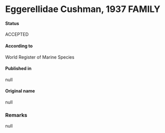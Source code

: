 Eggerellidae Cushman, 1937 FAMILY
=======

#### Status
ACCEPTED

#### According to
World Register of Marine Species

#### Published in
null

#### Original name
null

### Remarks
null